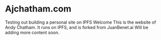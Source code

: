 # Ajchatham.com
Testing out building a personal site on IPFS
Welcome
This is the website of Andy Chatham.
It runs on IPFS, and is forked from JuanBenet.ai
Will be adding more content soon. 
